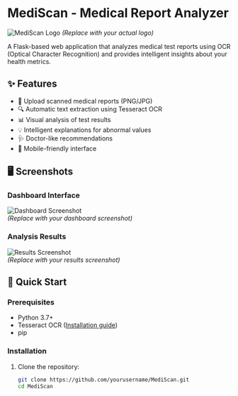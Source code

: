 # MediScan - Medical Report Analyzer

![MediScan Logo](😂) *(Replace with your actual logo)*

A Flask-based web application that analyzes medical test reports using OCR (Optical Character Recognition) and provides intelligent insights about your health metrics.

## ✨ Features

- 📄 Upload scanned medical reports (PNG/JPG)
- 🔍 Automatic text extraction using Tesseract OCR
- 📊 Visual analysis of test results
- 💡 Intelligent explanations for abnormal values
- 🩺 Doctor-like recommendations
- 📱 Mobile-friendly interface

## 🖥️ Screenshots

### Dashboard Interface
![Dashboard Screenshot](https://via.placeholder.com/600x400?text=Upload+Interface+Screenshot)  
*(Replace with your dashboard screenshot)*

### Analysis Results
![Results Screenshot](https://via.placeholder.com/600x400?text=Analysis+Results+Screenshot)  
*(Replace with your results screenshot)*

## 🚀 Quick Start

### Prerequisites
- Python 3.7+
- Tesseract OCR ([Installation guide](#tesseract-installation))
- pip

### Installation
1. Clone the repository:
   ```bash
   git clone https://github.com/yourusername/MediScan.git
   cd MediScan
